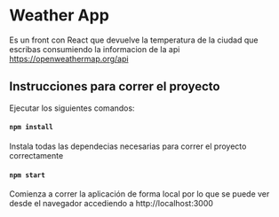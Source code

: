 # Weather App

Es un front con React que devuelve la temperatura de la ciudad que escribas consumiendo la informacion de la api https://openweathermap.org/api

## Instrucciones para correr el proyecto

Ejecutar los siguientes comandos:

#### `npm install`

Instala todas las dependecias necesarias para correr el proyecto correctamente

#### `npm start`

Comienza a correr la aplicación de forma local por lo que se puede ver desde el navegador accediendo a
http://localhost:3000

